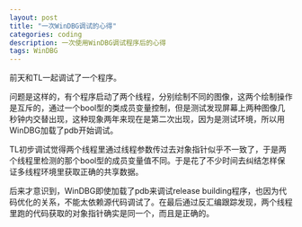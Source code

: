 ```yaml
---
layout: post
title: "一次WinDBG调试的心得"
categories: coding
description: 一次使用WinDBG调试程序后的心得
tags: WinDBG
---
```

前天和TL一起调试了一个程序。

问题是这样的，有个程序启动了两个线程，分别绘制不同的图像，这两个绘制操作是互斥的，通过一个bool型的类成员变量控制，但是测试发现屏幕上两种图像几秒钟内交替出现，这种现象两年来现在是第二次出现，因为是测试环境，所以用WinDBG加载了pdb开始调试。

TL初步调试觉得两个线程里通过线程参数传过去对象指针似乎不一致了，于是两个线程里检测的那个bool型的成员变量值不同。于是花了不少时间去纠结怎样保证多线程环境里获取正确的共享数据。

后来才意识到，WinDBG即使加载了pdb来调试release building程序，也因为代码优化的关系，不能太依赖源代码调试了。在最后通过反汇编跟踪发现，两个线程里跑的代码获取的对象指针确实是同一个，而且是正确的。
